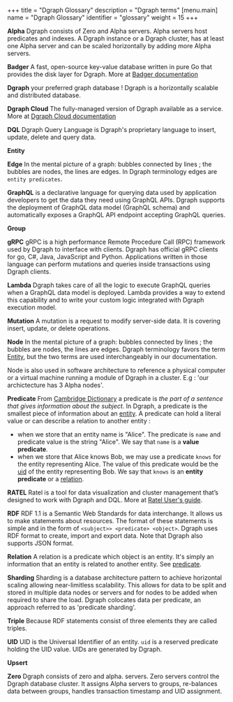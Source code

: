 +++
title = "Dgraph Glossary"
description = "Dgraph terms"
[menu.main]
    name = "Dgraph Glossary"
    identifier = "glossary"
    weight = 15
+++


**Alpha**
Dgraph consists of Zero and Alpha servers. Alpha servers host predicates and indexes. A Dgraph instance or a Dgraph cluster, has at least one Alpha server and can be scaled horizontally by adding more Alpha servers.

**Badger**
A fast, open-source key-value database written in pure Go that provides the disk layer for Dgraph.
More at [Badger documentation](https://dgraph.io/docs/badger)


**Dgraph**
your preferred graph database ! Dgraph is a horizontally scalable and distributed database.

**Dgraph Cloud**
The fully-managed version of Dgraph available as a service.
More at [Dgraph Cloud documentation](https://dgraph.io/docs/cloud)

**DQL** Dgraph Query Language is Dgraph's proprietary language to insert, update, delete and query data.


**Entity<a name="entity"></a>**

**Edge**
In the mental picture of a graph: bubbles connected by lines ; the bubbles are nodes, the lines are edges.
In Dgraph terminology edges are `entity predicates`.

**GraphQL** is a declarative language for querying data used by application developers to get the data they need using GraphQL APIs. Dgraph supports the deployment of GraphQL data model (GraphQL schema) and automatically exposes a GraphQL API endpoint accepting GraphQL queries.


**Group**

**gRPC** gRPC is a high performance Remote Procedure Call (RPC) framework used by Dgraph to interface with clients. Dgraph has official gRPC clients for go, C#, Java, JavaScript and Python. Applications written in those language can perform mutations and queries inside transactions using Dgraph clients.

**Lambda** Dgraph takes care of all the logic to execute GraphQL queries when a GraphQL data model is deployed. Lambda provides a way to extend this capability and to write your custom logic integrated with Dgraph execution model.

**Mutation** A mutation is a request to modify server-side data. It is covering insert, update, or delete operations.

**Node**
In the mental picture of a graph: bubbles connected by lines ; the bubbles are nodes, the lines are edges.
Dgraph terminology favors the term [Entity](#entity), but the two terms are used interchangeably in our documentation.

Node is also used in software architecture to reference a physical computer or a virtual machine running a module of Dgraph in a cluster. E.g : 'our archictecture has 3 Alpha nodes'.

**Predicate<a name="predicate"></a>** From [Cambridge Dictionary](https://dictionary.cambridge.org/us/dictionary/english/predicate) a predicate is *the part of a sentence that gives information about the subject*. In Dgraph, a predicate is the smallest piece of information about an [entity](#entity). A predicate can hold a literal value or can describe a relation to another entity :
- when we store that an entity name is "Alice". The predicate is ``name`` and predicate value is the string "Alice". We say that ``name`` is a **value predicate**.
- when we store that Alice knows Bob, we may use a predicate ``knows`` for the entity representing Alice. The value of this predicate would be the [uid](#uid) of the entity representing Bob. We say that ``knows`` is an **entity predicate** or a [relation](#relation).


**RATEL** Ratel is a tool for data visualization and cluster management that’s designed to work with Dgraph and DQL. More at [Ratel User's guide](https://dgraph.io/docs/ratel/overview/).

**RDF**  RDF 1.1 is a Semantic Web Standards for data interchange. It allows us to make statements about resources. The format of these statements is simple and in the form of `<subject>> <predicate> <object>`.
Dgraph uses RDF format to create, import and export data. Note that Dgraph also supports JSON format.


**Relation<a name="relation"></a>** A relation is a predicate which object is an entity. It's simply an information that an entity is related to another entity. See [predicate](#predicate).

**Sharding** Sharding is a database architecture pattern to achieve horizontal scaling allowing near-limitless scalability. This allows for data to be split and stored in multiple data nodes or servers and for nodes to be added when required to share the load. Dgraph colocates data per predicate, an approach referred to as 'predicate sharding'.

**Triple** Because RDF statements consist of three elements <subject> <predicate> <object> they are called triples.

**UID<a name="uid"></a>** UID is the Universal Identifier of an entity. `uid` is a reserved predicate holding the UID value. UIDs are generated by Dgraph.


**Upsert**

**Zero**
Dgraph consists of zero and alpha. servers. Zero servers control the Dgraph database cluster. It assigns Alpha servers to groups, re-balances data between groups, handles transaction timestamp and UID assignment.
